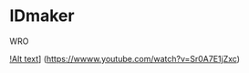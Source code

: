 # IDmaker
WRO





[!Alt text](https://img.youtube.com/vi/Sr0A7E1jZxc/0.jpg)]
(https://wwww.youtube.com/watch?v=Sr0A7E1jZxc)
